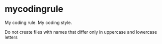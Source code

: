 # mycodingrule
My coding rule. My coding style.

Do not create files with names that differ only in uppercase and lowercase letters